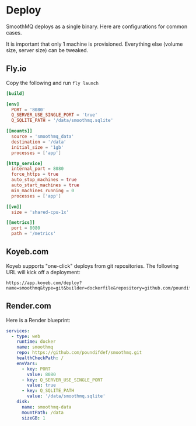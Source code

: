 # Deploy

SmoothMQ deploys as a single binary. Here are configurations for common cases.

It is important that only 1 machine is provisioned. Everything else 
(volume size, server size) can be tweaked.

## Fly.io

Copy the following and run `fly launch`

``` toml title="fly.toml"
[build]

[env]
  PORT = '8080'
  Q_SERVER_USE_SINGLE_PORT = 'true'
  Q_SQLITE_PATH = '/data/smoothmq.sqlite'

[[mounts]]
  source = 'smoothmq_data'
  destination = '/data'
  initial_size = '1gb'
  processes = ['app']

[http_service]
  internal_port = 8080
  force_https = true
  auto_stop_machines = true
  auto_start_machines = true
  min_machines_running = 0
  processes = ['app']

[[vm]]
  size = 'shared-cpu-1x'

[[metrics]]
  port = 8080
  path = '/metrics'
```

## Koyeb.com

Koyeb supports "one-click" deploys from git repositories. The following URL will
kick off a deployment:

```
https://app.koyeb.com/deploy?name=smoothmq&type=git&builder=dockerfile&repository=github.com/poundifdef/smoothmq&branch=main&ports=8080;http;/&env[Q_SERVER_USE_SINGLE_PORT]=true
```


## Render.com

Here is a Render blueprint:

``` yaml title="render.yaml"
services:
  - type: web
    runtime: docker
    name: smoothmq
    repo: https://github.com/poundifdef/smoothmq.git
    healthCheckPath: /
    envVars:
      - key: PORT
        value: 8080
      - key: Q_SERVER_USE_SINGLE_PORT
        value: true
      - key: Q_SQLITE_PATH
        value: '/data/smoothmq.sqlite'
    disk:
      name: smoothmq-data
      mountPath: /data
      sizeGB: 1
```